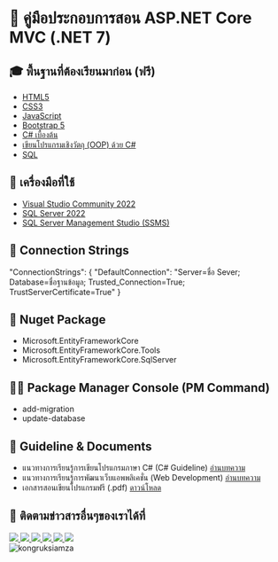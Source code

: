 # 📖 คู่มือประกอบการสอน ASP.NET Core MVC (.NET 7)

## 🎓 พื้นฐานที่ต้องเรียนมาก่อน (ฟรี)
- [HTML5](https://www.youtube.com/watch?v=0hfeNPM7piw&list=PLltVQYLz1BMDf-N2ZmyJKEv4VlpM_9m67)
- [CSS3](https://www.youtube.com/watch?v=HcInSUzhaUc&list=PLltVQYLz1BMBeWsNwB06VT3t8m5575qCP)
- [JavaScript](https://www.youtube.com/watch?v=AbjY-ajKgSI&list=PLltVQYLz1BMDsB7SrMh8x6uDTfl7LdNlP)
- [Bootstrap 5](https://www.youtube.com/watch?v=El7FovOjfjE&list=PLltVQYLz1BMDNdxqTqiOm-D2CN3J2PF-F)
- [C# เบื้องต้น](https://www.youtube.com/playlist?list=PLltVQYLz1BMAq2fsXLKzGS1eFNxl0-z0I)
- [เขียนโปรแกรมเชิงวัตถุ (OOP) ด้วย C#](https://www.youtube.com/playlist?list=PLltVQYLz1BMAkJNArwlMybfNpjW8lfSfZ)
- [SQL](https://www.youtube.com/watch?v=sgQiJ-8Ra8c&list=PLltVQYLz1BMAP6veiejiMdwX7J9GqmkZS)

## 🎯 เครื่องมือที่ใช้
- [Visual Studio Community 2022](https://visualstudio.microsoft.com/)
- [SQL Server 2022](https://www.microsoft.com/en-us/sql-server/sql-server-downloads)
- [SQL Server Management Studio (SSMS)](https://learn.microsoft.com/en-us/sql/ssms/download-sql-server-management-studio-ssms?view=sql-server-ver16)

## 💎 Connection Strings
"ConnectionStrings": { "DefaultConnection": "Server=ชื่อ Sever;
					     Database=ชื่อฐานข้อมูล;
					     Trusted_Connection=True;
					     TrustServerCertificate=True" 
}

## 🎨 Nuget Package
- Microsoft.EntityFrameworkCore
- Microsoft.EntityFrameworkCore.Tools
- Microsoft.EntityFrameworkCore.SqlServer

## 👨‍💻 Package Manager Console (PM Command)
- add-migration
- update-database

## 🚀 Guideline & Documents
- แนวทางการเรียนรู้การเขียนโปรแกรมภาษา C# (C# Guideline) [อ่านบทความ](https://github.com/kongruksiamza/cs-guideline)
- แนวทางการเรียนรู้การพัฒนาเว็บแอพพลิเคชั่น (Web Development) [อ่านบทความ](https://github.com/kongruksiamza/web-guideline)
- เอกสารสอนเขียนโปรแกรมฟรี (.pdf) [ดาวน์โหลด](https://github.com/kongruksiamza/ebook-for-education)

## 📢 ติดตามข่าวสารอื่นๆของเราได้ที่
<div id="badges">
  <a href="https://www.facebook.com/KongRuksiamTutorial" target="_blank">
    <img src="https://img.shields.io/badge/Facebook-1877F2?style=for-the-badge&logo=facebook&logoColor=white"/>
  </a>
  <a href="https://www.youtube.com/@KongRuksiamOfficial" target="_blank">
    <img src="https://img.shields.io/badge/YouTube-FF0000?style=for-the-badge&logo=youtube&logoColor=white"/>
  </a>
    <a href="https://www.udemy.com/user/kong-ruksiam/" target="_blank">
    <img src="https://img.shields.io/badge/Udemy-A435F0?style=for-the-badge&logo=Udemy&logoColor=white"/>
  </a>
  <a href="https://medium.com/@kongruksiam" target="_blank">
    <img src="https://img.shields.io/badge/Medium-12100E?style=for-the-badge&logo=medium&logoColor=white"/>
  </a>
  <a href="https://codepen.io/kongruksiamstudio" target="_blank">
    <img src="https://img.shields.io/badge/Codepen-000000?style=for-the-badge&logo=codepen&logoColor=white"/>
  </a>
  <a href="https://www.tiktok.com/@kongruksiamstudio" target="_blank">
    <img src="https://img.shields.io/badge/TikTok-000000?style=for-the-badge&logo=tiktok&logoColor=white"/>
  </a>
  <br>
  <img src="https://komarev.com/ghpvc/?username=kongruksiamza&style=flat-square&color=blue" alt="kongruksiamza"/>
</div>
